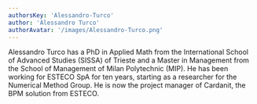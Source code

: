 ```yaml
---
authorsKey: 'Alessandro-Turco'
author: 'Alessandro Turco'
authorAvatar: '/images/Alessandro-Turco.png'
---
```

Alessandro Turco has a PhD in Applied Math from the International School of Advanced Studies (SISSA) of Trieste 
and a Master in Management from the School of Management of Milan Polytechnic (MIP). 
He has been working for ESTECO SpA for ten years, starting as a researcher for the Numerical Method Group. He is now the 
project manager of Cardanit, the BPM solution from ESTECO.